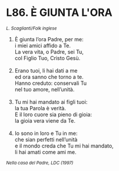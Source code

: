 # L86. È GIUNTA L'ORA

<sub><i>L. Scaglianti/Folk inglese</i></sub>
<ol>
	<li>È giunta l’ora Padre, per me:<br>
		i miei amici  affido a Te.<br>
		La vera vita, o Padre, sei Tu,<br>
		col Figlio Tuo, Cristo Gesù.</li><br>
	<li>Erano tuoi, li hai dati a me<br>
		ed ora sanno che torno a te.<br>
		Hanno creduto: conservali Tu<br>
		nel tuo amore, nell’unità.</li><br>
	<li>Tu mi hai mandato ai figli tuoi:<br>
		la tua Parola  è verità.<br>
		E il loro cuore sia pieno di gioia:<br>
		la gioia vera viene da Te.</li><br>
	<li>Io sono in loro e Tu in me:<br>
		che sian perfetti nell’unità<br>
		e il mondo creda che Tu mi hai mandato,<br>
		li hai amati come ami me.</li>
</ol>
<sub><i>Nella casa del Padre, LDC (1997)</i></sub>

